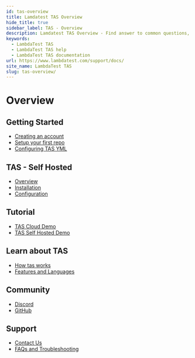 ```yaml
---
id: tas-overview
title: Lamdatest TAS Overview
hide_title: true
sidebar_label: TAS - Overview
description: Lamdatest TAS Overview - Find answer to common questions, learn more about TAS
keywords:
  - LambdaTest TAS
  - LambdaTest TAS help
  - LambdaTest TAS documentation
url: https://www.lambdatest.com/support/docs/
site_name: LambdaTest TAS
slug: tas-overview/
---
```


<script type="application/ld+json"
      dangerouslySetInnerHTML={{ __html: JSON.stringify({
       "@context": "https://schema.org",
        "@type": "BreadcrumbList",
        "itemListElement": [{
          "@type": "ListItem",
          "position": 1,
          "name": "LambdaTest",
          "item": "https://www.lambdatest.com"
        },{
          "@type": "ListItem",
          "position": 2,
          "name": "Documentation",
          "item": "https://www.lambdatest.com/support/docs/"
        }]
      })
    }}
></script>

# Overview


<div className="support_main">
  <div className="support_inners">
  <h2>Getting Started</h2>
  <ul className="support_inners_ul">
    <li><a href="/support/docs/tas-getting-started-creating-an-account/">Creating an account</a></li>
    <li><a href="/support/docs/tas-getting-started-integrating-your-first-repo/">Setup your first repo</a></li>
    <li><a href="/support/docs/tas-configuring-tas-yml/">Configuring TAS YML</a></li>
  </ul>
  </div>
  <div className="support_inners">
  <h2>TAS - Self Hosted</h2>
  <ul className="support_inners_ul">
    <li><a href="/support/docs/tas-self-hosted-overview/">Overview</a></li>
    <li><a href="/support/docs/tas-self-hosted-installation/">Installation</a></li>
    <li><a href="/support/docs/tas-self-hosted-configuration/">Configuration</a></li>
  </ul>
  </div>
  <div className="support_inners">
  <h2>Tutorial</h2>
  <ul className="support_inners_ul">
    <li><a href="/support/docs/tas-tutorial-cloud-demo/">TAS Cloud Demo</a></li>
    <li><a href="/support/docs/tas-tutorial-self-hosted-demo/">TAS Self Hosted Demo</a></li>
  </ul>
  </div>
  <div className="support_inners">
  <h2>Learn about TAS</h2>
  <ul className="support_inners_ul">
    <li><a href="/support/docs/tas-learn-about-tas-how-tas-works/">How tas works</a></li>
    <li><a href="/support/docs/tas-learn-about-tas-features-and-languages/">Features and Languages</a></li>
  </ul>
  </div>
  <div className="support_inners">
  <h2>Community</h2>
  <ul className="support_inners_ul">
    <li><a href="https://discord.com/invite/Wyf8srhf6K">Discord</a></li>
    <li><a href="https://github.com/LambdaTest/test-at-scale">GitHub</a></li>
  </ul>
  </div>
  <div className="support_inners">
  <h2>Support</h2>
  <ul className="support_inners_ul">
    <li><a href="https://www.lambdatest.com/demo?type=TAS">Contact Us</a></li>
    <li><a href="/support/docs/tas-faq-and-troubleshooting/">FAQs and Troubleshooting</a></li>
  </ul>
  </div>
</div>
